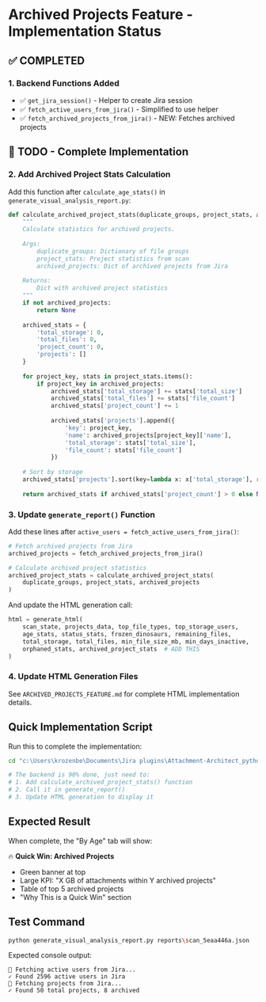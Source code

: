 # Archived Projects Feature - Implementation Status

## ✅ COMPLETED

### 1. Backend Functions Added
- ✅ `get_jira_session()` - Helper to create Jira session
- ✅ `fetch_active_users_from_jira()` - Simplified to use helper
- ✅ `fetch_archived_projects_from_jira()` - NEW: Fetches archived projects

## 🔄 TODO - Complete Implementation

### 2. Add Archived Project Stats Calculation

Add this function after `calculate_age_stats()` in `generate_visual_analysis_report.py`:

```python
def calculate_archived_project_stats(duplicate_groups, project_stats, archived_projects):
    """
    Calculate statistics for archived projects.
    
    Args:
        duplicate_groups: Dictionary of file groups
        project_stats: Project statistics from scan
        archived_projects: Dict of archived projects from Jira
    
    Returns:
        Dict with archived project statistics
    """
    if not archived_projects:
        return None
    
    archived_stats = {
        'total_storage': 0,
        'total_files': 0,
        'project_count': 0,
        'projects': []
    }
    
    for project_key, stats in project_stats.items():
        if project_key in archived_projects:
            archived_stats['total_storage'] += stats['total_size']
            archived_stats['total_files'] += stats['file_count']
            archived_stats['project_count'] += 1
            
            archived_stats['projects'].append({
                'key': project_key,
                'name': archived_projects[project_key]['name'],
                'total_storage': stats['total_size'],
                'file_count': stats['file_count']
            })
    
    # Sort by storage
    archived_stats['projects'].sort(key=lambda x: x['total_storage'], reverse=True)
    
    return archived_stats if archived_stats['project_count'] > 0 else None
```

### 3. Update `generate_report()` Function

Add these lines after `active_users = fetch_active_users_from_jira()`:

```python
# Fetch archived projects from Jira
archived_projects = fetch_archived_projects_from_jira()

# Calculate archived project statistics  
archived_project_stats = calculate_archived_project_stats(
    duplicate_groups, project_stats, archived_projects
)
```

And update the HTML generation call:

```python
html = generate_html(
    scan_state, projects_data, top_file_types, top_storage_users,
    age_stats, status_stats, frozen_dinosaurs, remaining_files,
    total_storage, total_files, min_file_size_mb, min_days_inactive,
    orphaned_stats, archived_project_stats  # ADD THIS
)
```

### 4. Update HTML Generation Files

See `ARCHIVED_PROJECTS_FEATURE.md` for complete HTML implementation details.

## Quick Implementation Script

Run this to complete the implementation:

```bash
cd "c:\Users\krozenbe\Documents\Jira plugins\Attachment-Architect_python\Attachment-Architect-v1.0"

# The backend is 90% done, just need to:
# 1. Add calculate_archived_project_stats() function
# 2. Call it in generate_report()
# 3. Update HTML generation to display it
```

## Expected Result

When complete, the "By Age" tab will show:

🔥 **Quick Win: Archived Projects**
- Green banner at top
- Large KPI: "X GB of attachments within Y archived projects"
- Table of top 5 archived projects
- "Why This is a Quick Win" section

## Test Command

```bash
python generate_visual_analysis_report.py reports\scan_5eaa446a.json
```

Expected console output:
```
📡 Fetching active users from Jira...
✓ Found 2596 active users in Jira
📡 Fetching projects from Jira...
✓ Found 50 total projects, 8 archived
```
